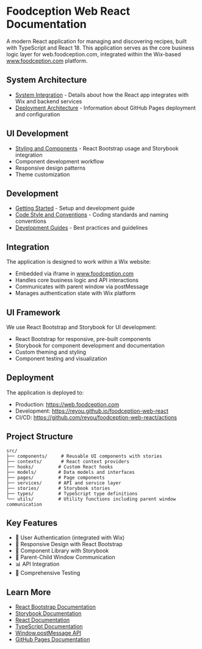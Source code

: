 # Foodception Web React Documentation

A modern React application for managing and discovering recipes, built with TypeScript and React 18. This application serves as the core business logic layer for web.foodception.com, integrated within the Wix-based www.foodception.com platform.

## System Architecture

- [System Integration](./architecture/system-integration.md) - Details about how the React app integrates with Wix and backend services
- [Deployment Architecture](./deployment/github-pages.md) - Information about GitHub Pages deployment and configuration

## UI Development

- [Styling and Components](./ui/styling-and-components.md) - React Bootstrap usage and Storybook integration
- Component development workflow
- Responsive design patterns
- Theme customization

## Development

- [Getting Started](./guides/getting-started.md) - Setup and development guide
- [Code Style and Conventions](./conventions/naming-conventions.md) - Coding standards and naming conventions
- [Development Guides](./guides/README.md) - Best practices and guidelines

## Integration

The application is designed to work within a Wix website:
- Embedded via iframe in www.foodception.com
- Handles core business logic and API interactions
- Communicates with parent window via postMessage
- Manages authentication state with Wix platform

## UI Framework

We use React Bootstrap and Storybook for UI development:
- React Bootstrap for responsive, pre-built components
- Storybook for component development and documentation
- Custom theming and styling
- Component testing and visualization

## Deployment

The application is deployed to:
- Production: https://web.foodception.com
- Development: https://reyou.github.io/foodception-web-react
- CI/CD: https://github.com/reyou/foodception-web-react/actions

## Project Structure

```
src/
├── components/     # Reusable UI components with stories
├── contexts/       # React context providers
├── hooks/         # Custom React hooks
├── models/        # Data models and interfaces
├── pages/         # Page components
├── services/      # API and service layer
├── stories/       # Storybook stories
├── types/         # TypeScript type definitions
└── utils/         # Utility functions including parent window communication
```

## Key Features

- 🔐 User Authentication (integrated with Wix)
- 📱 Responsive Design with React Bootstrap
- 🎨 Component Library with Storybook
- 🔄 Parent-Child Window Communication
- 📊 API Integration
- 🧪 Comprehensive Testing

## Learn More

- [React Bootstrap Documentation](https://react-bootstrap.github.io/)
- [Storybook Documentation](https://storybook.js.org/)
- [React Documentation](https://reactjs.org/)
- [TypeScript Documentation](https://www.typescriptlang.org/)
- [Window.postMessage API](https://developer.mozilla.org/en-US/docs/Web/API/Window/postMessage)
- [GitHub Pages Documentation](https://docs.github.com/en/pages)
